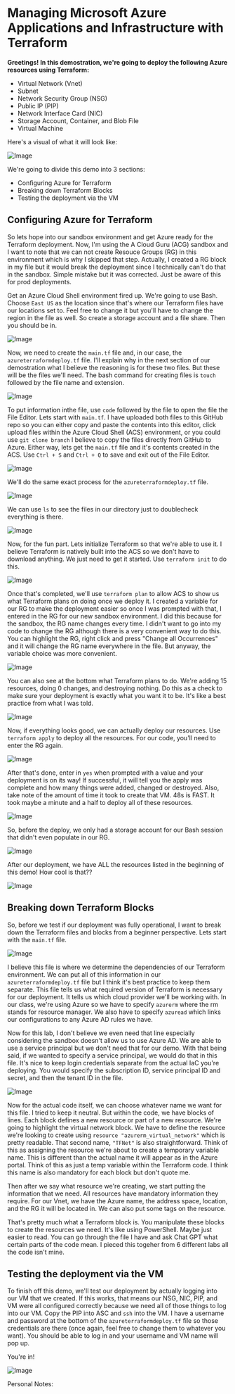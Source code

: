 # Managing Microsoft Azure Applications and Infrastructure with Terraform

**Greetings! In this demostration, we're going to deploy the following Azure resources using Terraform:**
* Virtual Network (Vnet)
* Subnet
* Network Security Group (NSG)
* Public IP (PIP)
* Network Interface Card (NIC)
* Storage Account, Container, and Blob File
* Virtual Machine

Here's a visual of what it will look like:

![Image](TerraformDiagram.PNG)

We're going to divide this demo into 3 sections:
* Configuring Azure for Terraform
* Breaking down Terraform Blocks
* Testing the deployment via the VM

## Configuring Azure for Terraform

So lets hope into our sandbox environment and get Azure ready for the Terraform deployment. Now, I'm using the A Cloud Guru (ACG) sandbox and I want to note that we can not create Resouce Groups (RG) in this environment which is why I skipped that step. Actually, I created a RG block in my file but it would break the deployment since I technically can't do that in the sandbox. Simple mistake but it was corrected. Just be aware of this for prod deployments. 

Get an Azure Cloud Shell environment fired up. We're going to use Bash. Choose `East US` as the location since that's where our Terraform files have our locations set to. Feel free to change it but you'll have to change the region in the file as well. So create a storage account and a file share. Then you should be in. 

![Image](AzureTerraform1.png)

Now, we need to create the `main.tf` file and, in our case, the `azureterraformdeploy.tf` file. I'll explain why in the next section of our demostration what I believe the reasoning is for these two files. But these will be the files we'll need. The bash command for creating files is `touch` followed by the file name and extension. 

![Image](AzureTerraform2.png)

To put information inthe file, use `code` followed by the file to open the file the File Editor. Lets start with `main.tf`. I have uploaded both files to this GitHub repo so you can either copy and paste the contents into this editor, click upload files within the Azure Cloud Shell (ACS) environment, or you could use `git clone branch` I believe to copy the files directly from GitHub to Azure. Either way, lets get the `main.tf` file and it's contents created in the ACS. Use `Ctrl + S` and `Ctrl + Q` to save and exit out of the File Editor. 

![Image](AzureTerraform3.png)

We'll do the same exact process for the `azureterraformdeploy.tf` file.

![Image](AzureTerraform4.png)

We can use `ls` to see the files in our directory just to doublecheck everything is there. 

![Image](AzureTerraform5.png)

Now, for the fun part. Lets initialize Terraform so that we're able to use it. I believe Terraform is natively built into the ACS so we don't have to download anything. We just need to get it started. Use `terraform init` to do this. 

![Image](AzureTerraform6.png)

Once that's completed, we'll use `terraform plan` to allow ACS to show us what Terraform plans on doing once we deploy it. I created a variable for our RG to make the deployment easier so once I was prompted with that, I entered in the RG for our new sandbox environment. I did this because for the sandbox, the RG name changes every time. I didn't want to go into my code to change the RG although there is a very convenient way to do this. You can highlight the RG, right click and press "Change all Occurrences" and it will change the RG name everywhere in the file. But anyway, the variable choice was more convenient. 

![Image](AzureTerraform7.png)

You can also see at the bottom what Terraform plans to do. We're adding 15 resources, doing 0 changes, and destroying nothing. Do this as a check to make sure your deployment is exactly what you want it to be. It's like a best practice from what I was told. 

![Image](AzureTerraform8.png)

Now, if everything looks good, we can actually deploy our resources. Use `terraform apply` to deploy all the resources. For our code, you'll need to enter the RG again. 

![Image](AzureTerraform9.png)

After that's done, enter in `yes` when prompted with a value and your deployment is on its way! If successful, it will tell you the apply was complete and how many things were added, changed or destroyed. Also, take note of the amount of time it took to create that VM. 48s is FAST. It took maybe a minute and a half to deploy all of these resources.

![Image](AzureTerraform10.png)

So, before the deploy, we only had a storage account for our Bash session that didn't even populate in our RG. 

![Image](AzureTerraform11.png)

After our deployment, we have ALL the resources listed in the beginning of this demo! How cool is that??

![Image](AzureTerraform12.png)


## Breaking down Terraform Blocks

So, before we test if our deployment was fully operational, I want to break down the Terraform files and blocks from a beginner perspective. Lets start with the `main.tf` file.

![Image](AzureTerraform14.png)

I believe this file is where we determine the dependencies of our Terraform environment. We can put all of this information in our `azureterraformdeploy.tf` file but I think it's best practice to keep them separate. This file tells us what required version of Terraform is necessary for our deployment. It tells us which cloud provider we'll be working with. In our class, we're using Azure so we have to specify `azurerm` where the rm stands for resource manager. We also have to specify `azuread` which links our configurations to any Azure AD rules we have. 

Now for this lab, I don't believe we even need that line especially considering the sandbox doesn't allow us to use Azure AD. We are able to use a service principal but we don't need that for our demo. With that being said, if we wanted to specify a service principal, we would do that in this file. It's nice to keep login credentials separate from the actual IaC you're deploying. You would specify the subscription ID, service principal ID and secret, and then the tenant ID in the file. 

![Image](AzureTerraform15.png)

Now for the actual code itself, we can choose whatever name we want for this file. I tried to keep it neutral. But within the code, we have blocks of lines. Each block defines a new resource or part of a new resource. We're going to highlight the virtual network block. We have to define the resource we're looking to create using `resource "azurerm_virtual_network"` which is pretty readable. That second name, `"TFNet"` is also straightforward. Think of this as assigning the resource we're about to create a temporary variable name. This is different than the actual name it will appear as in the Azure portal. Think of this as just a temp variable within the Terraform code. I think this name is also mandatory for each block but don't quote me. 

Then after we say what resource we're creating, we start putting the information that we need. All resources have mandatory information they require. For our Vnet, we have the Azure name, the address space, location, and the RG it will be located in. We can also put some tags on the resource. 

That's pretty much what a Terraform block is. You manipulate these blocks to create the resources we need. It's like using PowerShell. Maybe just easier to read. You can go through the file I have and ask Chat GPT what certain parts of the code mean. I pieced this togeher from 6 different labs all the code isn't mine. 


## Testing the deployment via the VM

To finish off this demo, we'll test our deployment by actually logging into our VM that we created. If this works, that means our NSG, NIC, PIP, and VM were all configured correctly because we need all of those things to log into our VM. Copy the PIP into ASC and `ssh` into the VM. I have a username and password at the bottom of the `azureterraformdeploy.tf` file so those credentials are there (once again, feel free to change them to whatever you want). You should be able to log in and your username and VM name will pop up. 

You're in! 

![Image](AzureTerraform13.png)



Personal Notes: 
